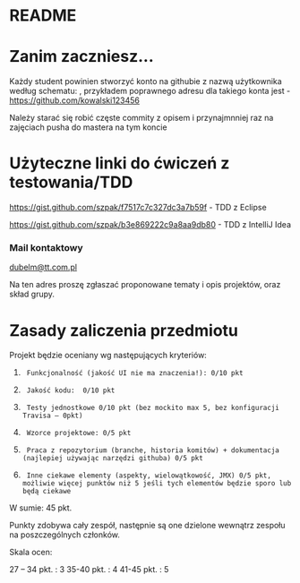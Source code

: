 # README #

# Zanim zaczniesz...

Każdy student powinien stworzyć konto na githubie z nazwą użytkownika według schematu: <nazwisko><numer indeksu>, przykładem poprawnego adresu dla takiego konta jest -  https://github.com/kowalski123456

Należy starać się robić częste commity z opisem i przynajmnniej raz na zajęciach pusha do mastera na tym koncie

# Użyteczne linki do ćwiczeń z testowania/TDD

https://gist.github.com/szpak/f7517c7c327dc3a7b59f - TDD z Eclipse

https://gist.github.com/szpak/b3e869222c9a8aa9db80 - TDD z IntelliJ Idea

### Mail kontaktowy ###

dubelm@tt.com.pl

Na ten adres proszę zgłaszać proponowane tematy i opis projektów, oraz skład grupy.

# Zasady zaliczenia przedmiotu

Projekt będzie oceniany wg następujących kryteriów:
 
1.      Funkcjonalność (jakość UI nie ma znaczenia!): 0/10 pkt
2.      Jakość kodu:  0/10 pkt
3.      Testy jednostkowe 0/10 pkt (bez mockito max 5, bez konfiguracji Travisa – 0pkt)
4.      Wzorce projektowe: 0/5 pkt
5.      Praca z repozytorium (branche, historia komitów) + dokumentacja (najlepiej używając narzędzi githuba) 0/5 pkt
6.      Inne ciekawe elementy (aspekty, wielowątkowość, JMX) 0/5 pkt, możliwie więcej punktów niż 5 jeśli tych elementów będzie sporo lub będą ciekawe
 
W sumie: 45 pkt.

Punkty zdobywa cały zespół, następnie są one dzielone wewnątrz zespołu na poszczególnych członków.

Skala ocen:

27 – 34 pkt. : 3
35-40 pkt. : 4
41-45 pkt. : 5